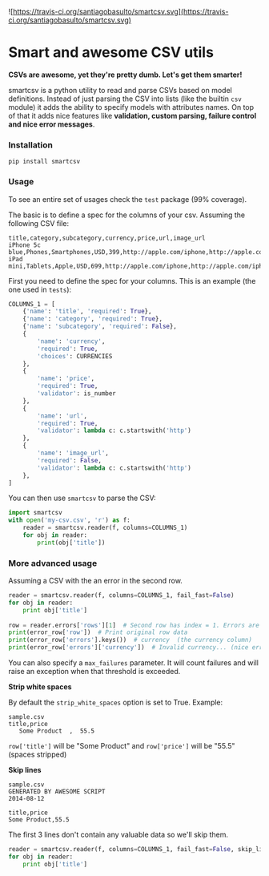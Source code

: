 ![https://travis-ci.org/santiagobasulto/smartcsv.svg](https://travis-ci.org/santiagobasulto/smartcsv.svg)

# Smart and awesome CSV utils

**CSVs are awesome, yet they're pretty dumb. Let's get them smarter!**

smartcsv is a python utility to read and parse CSVs based on model definitions. Instead of just parsing the CSV into lists (like the builtin `csv` module) it adds the ability to specify models with attributes names. On top of that it adds nice features like **validation, custom parsing, failure control and nice error messages**.

### Installation
    pip install smartcsv

### Usage

To see an entire set of usages check the `test` package (99% coverage).

The basic is to define a spec for the columns of your csv. Assuming the following CSV file:

    title,category,subcategory,currency,price,url,image_url
    iPhone 5c blue,Phones,Smartphones,USD,399,http://apple.com/iphone,http://apple.com/iphone.jpg
    iPad mini,Tablets,Apple,USD,699,http://apple.com/iphone,http://apple.com/iphone.jpg

First you need to define the spec for your columns. This is an example (the one used in `tests`):

```python
COLUMNS_1 = [
    {'name': 'title', 'required': True},
    {'name': 'category', 'required': True},
    {'name': 'subcategory', 'required': False},
    {
        'name': 'currency',
        'required': True,
        'choices': CURRENCIES
    },
    {
        'name': 'price',
        'required': True,
        'validator': is_number
    },
    {
        'name': 'url',
        'required': True,
        'validator': lambda c: c.startswith('http')
    },
    {
        'name': 'image_url',
        'required': False,
        'validator': lambda c: c.startswith('http')
    },
]
```

You can then use `smartcsv` to parse the CSV:

```python
import smartcsv
with open('my-csv.csv', 'r') as f:
    reader = smartcsv.reader(f, columns=COLUMNS_1)
    for obj in reader:
        print(obj['title'])
```

### More advanced usage

Assuming a CSV with the an error in the second row.

```python
reader = smartcsv.reader(f, columns=COLUMNS_1, fail_fast=False)
for obj in reader:
    print obj['title']
    
row = reader.errors['rows'][1]  # Second row has index = 1. Errors are 0-indexed.
print(error_row['row'])  # Print original row data
print(error_row['errors'].keys())  # currency  (the currency column)
print(error_row['errors']['currency'])  # Invalid currency... (nice error explanation)
```
You can also specify a `max_failures` parameter. It will count failures and will raise an exception when that threshold is exceeded.

**Strip white spaces**

By default the `strip_white_spaces` option is set to True. Example:

```
sample.csv
title,price
   Some Product  ,  55.5  
```

`row['title']` will be "Some Product" and `row['price']` will be "55.5" (spaces stripped)

**Skip lines**
```
sample.csv
GENERATED BY AWESOME SCRIPT
2014-08-12

title,price
Some Product,55.5
```

The first 3 lines don't contain any valuable data so we'll skip them.

```python
reader = smartcsv.reader(f, columns=COLUMNS_1, fail_fast=False, skip_lines=3)
for obj in reader:
    print obj['title']
```
